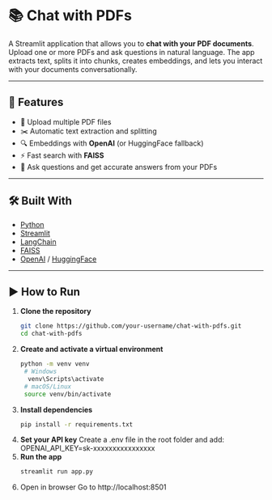 # 📚 Chat with PDFs  

A Streamlit application that allows you to **chat with your PDF documents**.  
Upload one or more PDFs and ask questions in natural language. The app extracts text, splits it into chunks, creates embeddings, and lets you interact with your documents conversationally.  

---

## 🚀 Features  
- 📄 Upload multiple PDF files  
- ✂️ Automatic text extraction and splitting  
- 🔍 Embeddings with **OpenAI** (or HuggingFace fallback)  
- ⚡ Fast search with **FAISS**  
- 🤖 Ask questions and get accurate answers from your PDFs  

---

## 🛠️ Built With  
- [Python](https://www.python.org/)  
- [Streamlit](https://streamlit.io/)  
- [LangChain](https://www.langchain.com/)  
- [FAISS](https://faiss.ai/)  
- [OpenAI](https://platform.openai.com/) / [HuggingFace](https://huggingface.co/)  

---

## ▶️ How to Run  

1. **Clone the repository**  
   ```bash
   git clone https://github.com/your-username/chat-with-pdfs.git
   cd chat-with-pdfs
2. **Create and activate a virtual environment**
   ```bash
   python -m venv venv
    # Windows
     venv\Scripts\activate
    # macOS/Linux
    source venv/bin/activate
3. **Install dependencies**
   ```bash
   pip install -r requirements.txt
   ```
4. **Set your API key**
   Create a .env file in the root folder and add:
   OPENAI_API_KEY=sk-xxxxxxxxxxxxxxxx
5. **Run the app**
   ```bash
   streamlit run app.py
   ```
6. Open in browser
   Go to http://localhost:8501
